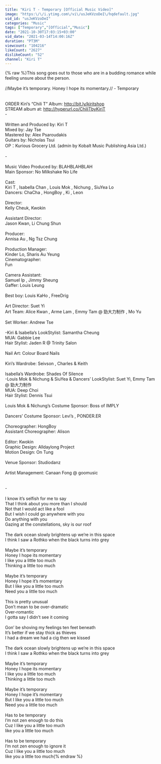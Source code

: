 ```yaml
---
title: "Kiri T - Temporary [Official Music Video]"
image: "https:\/\/i.ytimg.com\/vi\/usJeKVzoDeI\/hqdefault.jpg"
vid_id: "usJeKVzoDeI"
categories: "Music"
tags: ["Temporary","[Official","Music"]
date: "2021-10-30T17:03:15+03:00"
vid_date: "2021-03-14T14:00:16Z"
duration: "PT3M"
viewcount: "104216"
likeCount: "2627"
dislikeCount: "52"
channel: "Kiri T"
---
```

{% raw %}This song goes out to those who are in a budding romance while feeling unsure about the person.<br /><br />//Maybe it’s temporary. Honey I hope its momentary.// - Temporary<br /><br /><br />ORDER Kiri’s “Chili T” Album: <a rel="nofollow" target="blank" href="http://bit.ly/kiritshop">http://bit.ly/kiritshop</a> <br />STREAM album at: <a rel="nofollow" target="blank" href="http://hyperurl.co/ChiliTbyKiriT">http://hyperurl.co/ChiliTbyKiriT</a> <br />-<br /><br />Written and Produced by: Kiri T<br />Mixed by: Jay Tse<br />Mastered by: Alex Psaroudakis<br />Guitars by: Nicholas Tsui<br />OP：Kurious Grocery Ltd. (admin by Kobalt Music Publishing Asia Ltd.) <br /><br />-<br /><br />Music Video Produced by: BLAHBLAHBLAH<br />Main Sponsor: No Milkshake No Life<br /><br />Cast:<br />Kiri T , Isabella Chan , Louis Mok , Nichung , SiuYea Lo<br />Dancers: ChaCha , HongBoy , Ki , Leon <br /><br />Director:<br />Kelly Cheuk, Kwokin <br /><br />Assistant Director:<br />Jason Kwan, Li Chung Shun <br /><br />Producer:<br />Annisa Au , Ng Tsz Chung <br /><br />Production Manager:<br />Kinder Lo, Sharis Au Yeung<br />Cinematographer:<br />Fun <br /><br />Camera Assistant:<br />Samuel Ip , Jimmy Sheung<br />Gaffer: Louis Leung <br /><br />Best boy: Louis KaHo , FreeDrig <br /><br />Art Director: Suet Yi<br />Art Team: Alice Kwan , Arme Lam , Emmy Tam @ 勁⼤⼒制作 , Mo Yu <br /><br />Set Worker: Andrew Tse <br /><br />-Kiri &amp; Isabella’s LookStylist: Samantha Cheung<br />MUA: Gabbie Lee<br />Hair Stylist: Jaden R @ Trinity Salon <br /><br />Nail Art: Colour Board Nails <br /><br />Kiri’s Wardrobe: Seivson , Charles &amp; Keith <br /><br />Isabella’s Wardrobe: Shades Of Silence <br />-Louis Mok &amp; Nichung &amp; SiuYea &amp; Dancers’ LookStylist: Suet Yi, Emmy Tam @ 勁⼤⼒制作<br />MUA: Deep Choi<br />Hair Stylist: Dennis Tsui <br /><br />Louis Mok &amp; Nichung’s Costume Sponsor: Boss of IMPLY <br /><br />Dancers’ Costume Sponsor: Levi’s , PONDER.ER <br /><br />Choreographer: HongBoy<br />Assistant Choreographer: Alison <br /><br />Editor: Kwokin<br />Graphic Design: Alldaylong Project<br />Motion Design: On Tung<br /><br />Venue Sponsor: Studiodanz<br /><br />Artist Management: Canaan Fong @ goomusic<br /><br /><br />-<br /><br />I know it’s selfish for me to say<br />That I think about you more than I should <br />Not that I would act like a fool <br />But I wish I could go anywhere with you<br />Do anything with you <br />Gazing at the constellations, sky is our roof <br /><br />The dark ocean slowly brightens up we’re in this space <br />I think I saw a Rothko when the black turns into grey <br /><br />Maybe it’s temporary <br />Honey I hope its momentary <br />I like you a little too much<br />Thinking a little too much <br /><br />Maybe it’s temporary <br />Honey I hope it’s momentary <br />But I like you a little too much <br />Need you a little too much <br /><br />This is pretty unusual <br />Don’t mean to be over-dramatic<br />Over-romantic <br />I gotta say I didn’t see it coming <br /><br />Gon’ be shoving my feelings ten feet beneath <br />It’s better if we stay thick as thieves<br />I had a dream we had a cig then we kissed <br /><br />The dark ocean slowly brightens up we’re in this space <br />I think I saw a Rothko when the black turns into grey <br /><br />Maybe it’s temporary <br />Honey I hope its momentary <br />I like you a little too much<br />Thinking a little too much <br /><br />Maybe it’s temporary <br />Honey I hope it’s momentary <br />But I like you a little too much <br />Need you a little too much <br /><br />Has to be temporary <br />I’m not zen enough to do this<br />Cuz I like you a little too much<br />like you a little too much<br /><br />Has to be temporary <br />I’m not zen enough to ignore it<br />Cuz I like you a little too much<br />like you a little too much{% endraw %}
